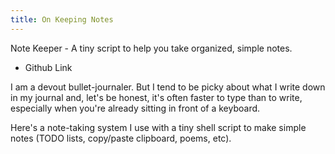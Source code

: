 ```yaml
---
title: On Keeping Notes
---
```


Note Keeper - A tiny script to help you take organized, simple notes.

* Github Link

I am a devout bullet-journaler. But I tend to be picky about what I write down
in my journal and, let's be honest, it's often faster to type than to write,
especially when you're already sitting in front of a keyboard.

Here's a note-taking system I use with a tiny shell script to make simple
notes (TODO lists, copy/paste clipboard, poems, etc).


